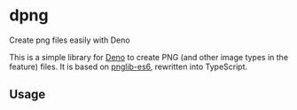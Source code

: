 # dpng
Create png files easily with Deno

This is a simple library for [Deno](https://deno.land) to create PNG (and other image types in the feature) files. It is based on [pnglib-es6](https://github.com/IjzerenHein/pnglib-es6), rewritten into TypeScript.

## Usage
```ts

```